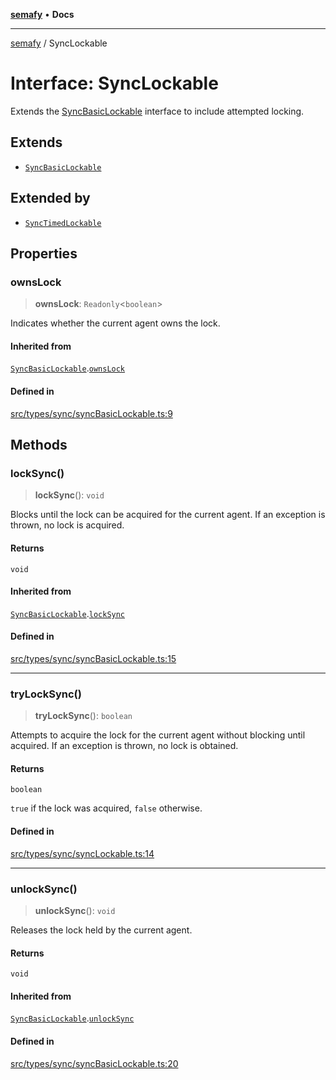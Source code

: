 [**semafy**](../README.md) • **Docs**

***

[semafy](../globals.md) / SyncLockable

# Interface: SyncLockable

Extends the [SyncBasicLockable](SyncBasicLockable.md) interface to include attempted locking.

## Extends

- [`SyncBasicLockable`](SyncBasicLockable.md)

## Extended by

- [`SyncTimedLockable`](SyncTimedLockable.md)

## Properties

### ownsLock

> **ownsLock**: `Readonly`\<`boolean`\>

Indicates whether the current agent owns the lock.

#### Inherited from

[`SyncBasicLockable`](SyncBasicLockable.md).[`ownsLock`](SyncBasicLockable.md#ownslock)

#### Defined in

[src/types/sync/syncBasicLockable.ts:9](https://github.com/havelessbemore/semafy/blob/ed2c4022daf1bce6090ddce7f0fb37904e05ad7c/src/types/sync/syncBasicLockable.ts#L9)

## Methods

### lockSync()

> **lockSync**(): `void`

Blocks until the lock can be acquired for the current agent.
If an exception is thrown, no lock is acquired.

#### Returns

`void`

#### Inherited from

[`SyncBasicLockable`](SyncBasicLockable.md).[`lockSync`](SyncBasicLockable.md#locksync)

#### Defined in

[src/types/sync/syncBasicLockable.ts:15](https://github.com/havelessbemore/semafy/blob/ed2c4022daf1bce6090ddce7f0fb37904e05ad7c/src/types/sync/syncBasicLockable.ts#L15)

***

### tryLockSync()

> **tryLockSync**(): `boolean`

Attempts to acquire the lock for the current agent
without blocking until acquired. If an exception
is thrown, no lock is obtained.

#### Returns

`boolean`

`true` if the lock was acquired, `false` otherwise.

#### Defined in

[src/types/sync/syncLockable.ts:14](https://github.com/havelessbemore/semafy/blob/ed2c4022daf1bce6090ddce7f0fb37904e05ad7c/src/types/sync/syncLockable.ts#L14)

***

### unlockSync()

> **unlockSync**(): `void`

Releases the lock held by the current agent.

#### Returns

`void`

#### Inherited from

[`SyncBasicLockable`](SyncBasicLockable.md).[`unlockSync`](SyncBasicLockable.md#unlocksync)

#### Defined in

[src/types/sync/syncBasicLockable.ts:20](https://github.com/havelessbemore/semafy/blob/ed2c4022daf1bce6090ddce7f0fb37904e05ad7c/src/types/sync/syncBasicLockable.ts#L20)
